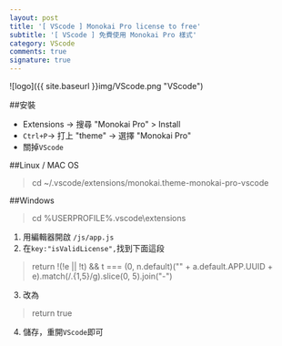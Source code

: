 ```yaml
---
layout: post
title: '[ VScode ] Monokai Pro license to free'
subtitle: '[ VScode ] 免費使用 Monokai Pro 樣式'
category: VScode
comments: true
signature: true
---
```


![logo]({{ site.baseurl }}img/VScode.png "VScode")

##安裝
 - Extensions -> 搜尋 "Monokai Pro" > Install
 - `Ctrl+P`-> 打上 "theme" -> 選擇 "Monokai Pro"
 - 關掉`VScode`

##Linux / MAC OS
 > cd ~/.vscode/extensions/monokai.theme-monokai-pro-vscode<version>

##Windows
 > cd %USERPROFILE%\.vscode\extensions 

1. 用編輯器開啟 `/js/app.js`
2. 在`key:"isValidLicense",`找到下面這段
 > return !(!e || !t) && t === (0, n.default)("" + a.default.APP.UUID + e).match(/.{1,5}/g).slice(0, 5).join("-")
3. 改為
 > return true
4. 儲存，重開`VScode`即可